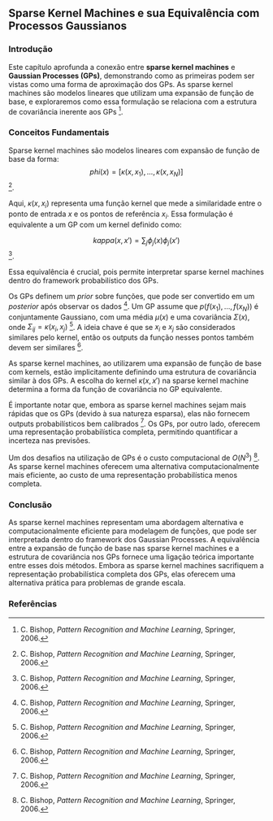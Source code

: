 ## Sparse Kernel Machines e sua Equivalência com Processos Gaussianos

### Introdução
Este capítulo aprofunda a conexão entre **sparse kernel machines** e **Gaussian Processes (GPs)**, demonstrando como as primeiras podem ser vistas como uma forma de aproximação dos GPs. As sparse kernel machines são modelos lineares que utilizam uma expansão de função de base, e exploraremos como essa formulação se relaciona com a estrutura de covariância inerente aos GPs [^1].

### Conceitos Fundamentais
Sparse kernel machines são modelos lineares com expansão de função de base da forma:
$$phi(x) = [\kappa(x, x_1), ..., \kappa(x, x_N)]$$ [^1].

Aqui, $\kappa(x, x_i)$ representa uma função kernel que mede a similaridade entre o ponto de entrada $x$ e os pontos de referência $x_i$. Essa formulação é equivalente a um GP com um kernel definido como:

$$kappa(x, x') = \sum_j \phi_j(x)\phi_j(x')$$ [^1].

Essa equivalência é crucial, pois permite interpretar sparse kernel machines dentro do framework probabilístico dos GPs.

Os GPs definem um *prior* sobre funções, que pode ser convertido em um *posterior* após observar os dados [^1]. Um GP assume que $p(f(x_1), ..., f(x_N))$ é conjuntamente Gaussiano, com uma média $\mu(x)$ e uma covariância $\Sigma(x)$, onde $\Sigma_{ij} = \kappa(x_i, x_j)$ [^1]. A ideia chave é que se $x_i$ e $x_j$ são considerados similares pelo kernel, então os outputs da função nesses pontos também devem ser similares [^1].

As sparse kernel machines, ao utilizarem uma expansão de função de base com kernels, estão implicitamente definindo uma estrutura de covariância similar à dos GPs. A escolha do kernel $\kappa(x, x')$ na sparse kernel machine determina a forma da função de covariância no GP equivalente.

É importante notar que, embora as sparse kernel machines sejam mais rápidas que os GPs (devido à sua natureza esparsa), elas não fornecem outputs probabilísticos bem calibrados [^1]. Os GPs, por outro lado, oferecem uma representação probabilística completa, permitindo quantificar a incerteza nas previsões.

Um dos desafios na utilização de GPs é o custo computacional de $O(N^3)$ [^1]. As sparse kernel machines oferecem uma alternativa computacionalmente mais eficiente, ao custo de uma representação probabilística menos completa.

### Conclusão
As sparse kernel machines representam uma abordagem alternativa e computacionalmente eficiente para modelagem de funções, que pode ser interpretada dentro do framework dos Gaussian Processes. A equivalência entre a expansão de função de base nas sparse kernel machines e a estrutura de covariância nos GPs fornece uma ligação teórica importante entre esses dois métodos. Embora as sparse kernel machines sacrifiquem a representação probabilística completa dos GPs, elas oferecem uma alternativa prática para problemas de grande escala.
### Referências
[^1]: C. Bishop, *Pattern Recognition and Machine Learning*, Springer, 2006.
<!-- END -->